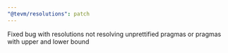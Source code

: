 ```yaml
---
"@tevm/resolutions": patch
---
```


Fixed bug with resolutions not resolving unprettified pragmas or pragmas with upper and lower bound
